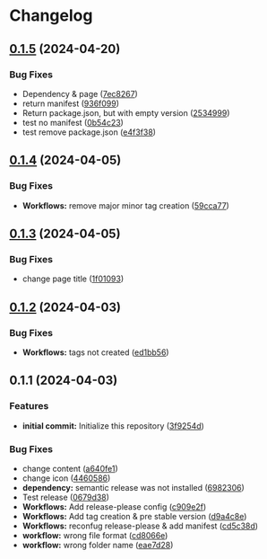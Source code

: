 # Changelog

## [0.1.5](https://github.com/Irimold/react-testing/compare/v0.1.4...v0.1.5) (2024-04-20)


### Bug Fixes

* Dependency & page ([7ec8267](https://github.com/Irimold/react-testing/commit/7ec82673c6cfd3900c2172be2cb57d3a8d9d01d2))
* return manifest ([936f099](https://github.com/Irimold/react-testing/commit/936f099c63a82d53d37180505928f248a1c26d45))
* Return package.json, but with empty version ([2534999](https://github.com/Irimold/react-testing/commit/253499914dc659d85fd0f1d446a71cc606b6c03d))
* test no manifest ([0b54c23](https://github.com/Irimold/react-testing/commit/0b54c23e2d6bd0e9d2d4ceca3242a5f1de60cf23))
* test remove package.json ([e4f3f38](https://github.com/Irimold/react-testing/commit/e4f3f38a3887583ff4e10f6e61a21dfcf7b9af9d))

## [0.1.4](https://github.com/Irimold/react-testing/compare/v0.1.3...v0.1.4) (2024-04-05)


### Bug Fixes

* **Workflows:** remove major minor tag creation ([59cca77](https://github.com/Irimold/react-testing/commit/59cca7708cb0c2e07d343a7074cfb1e0840cf0c8))

## [0.1.3](https://github.com/Irimold/react-testing/compare/v0.1.2...v0.1.3) (2024-04-05)


### Bug Fixes

* change page title ([1f01093](https://github.com/Irimold/react-testing/commit/1f0109365be6eb00c50b2facd24fec9be1e747c1))

## [0.1.2](https://github.com/Irimold/react-testing/compare/v0.1.1...v0.1.2) (2024-04-03)


### Bug Fixes

* **Workflows:** tags not created ([ed1bb56](https://github.com/Irimold/react-testing/commit/ed1bb563a797370cdfbffd360234980a26fd3f5a))

## 0.1.1 (2024-04-03)


### Features

* **initial commit:** Initialize this repository ([3f9254d](https://github.com/Irimold/react-testing/commit/3f9254db2b2dc22b90b691a31baa4fdd89f9705a))


### Bug Fixes

* change content ([a640fe1](https://github.com/Irimold/react-testing/commit/a640fe1fe55136730da83b679fde2132d6946485))
* change icon ([4460586](https://github.com/Irimold/react-testing/commit/446058655905c677d827f90d4b812bed8af15a5e))
* **dependency:** semantic release was not installed ([6982306](https://github.com/Irimold/react-testing/commit/698230695882fc1d77d9871615b60e596b29d8fb))
* Test release ([0679d38](https://github.com/Irimold/react-testing/commit/0679d382d489ba5636e24897edb40743be2c6171))
* **Workflows:** Add release-please config ([c909e2f](https://github.com/Irimold/react-testing/commit/c909e2f08ad80f1ee9c572689acde0b4b6bc2232))
* **Workflows:** Add tag creation & pre stable version ([d9a4c8e](https://github.com/Irimold/react-testing/commit/d9a4c8e983ff3f7f5e57e5b411c19849eca75cbd))
* **Workflows:** reconfug release-please & add manifest ([cd5c38d](https://github.com/Irimold/react-testing/commit/cd5c38dc7a335180be3aa0b93b4b7e09c6db6855))
* **workflow:** wrong file format ([cd8066e](https://github.com/Irimold/react-testing/commit/cd8066e5fcee9a69366cf506916c787311430f21))
* **workflow:** wrong folder name ([eae7d28](https://github.com/Irimold/react-testing/commit/eae7d28bd2af78dfa8de3a28bd8dc91af80b081f))
